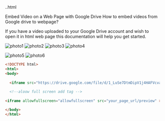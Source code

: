 ..html
<DOCTYPE html>
 <html>
  <bodg>



Embed Video on a Web Page with Google Drive
How to embed videos from Google drive to webpage?

If you have a video uploaded to your Google Drive account and wish to open it in html web page this documentation will help you get started.


![photo1](https://user-images.githubusercontent.com/929344/43912067-35fdc1ec-9bcf-11e8-846e-9999e7dca1d6.png)
![photo2](https://user-images.githubusercontent.com/929344/43912180-8e8f3f70-9bcf-11e8-864f-179bf16a9d86.png)
![photo3](https://user-images.githubusercontent.com/929344/43912207-a02bfb4c-9bcf-11e8-9ee9-8cecc1675e69.png)
![photo4](https://user-images.githubusercontent.com/929344/43912211-a1c9748e-9bcf-11e8-849e-47fa799e1315.png)






![photo5](https://user-images.githubusercontent.com/929344/43912214-a3d91ab8-9bcf-11e8-8b50-555c9b39966a.png)
![photo6](https://user-images.githubusercontent.com/929344/43912217-a4fd8c4e-9bcf-11e8-9b8b-443870169683.png)



```html
<!DOCTYPE html>
<html>
<body>
  
  <iframe src="https://drive.google.com/file/d/1_LuSe7DtmDipV1j4HAFVcvaIvLpUlXC9/view?usp=drivesdk /preview" ></iframe>
  
  <!--aloow full screen add tag -->
  
<iframe allowfullscreen="allowfullscreen" src="your_page_url/preview" ></iframe>

</body>
</html>
```


